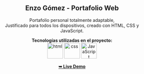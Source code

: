<div align="center">

  <h2 align="center"> Enzo Gómez - Portafolio Web </h2>

  Portafolio personal totalmente adaptable, <br /> Justificado para todos los dispositivos, creado con HTML, CSS y JavaScript.
  
**Tecnologías utilizadas en el proyecto:**  
<img src="https://img.icons8.com/color/344/html-5--v1.png" alt="html" width="50"/>
<img src="https://img.icons8.com/color/344/css3.png" alt="css" width="50"/>
<img src="https://img.icons8.com/color/344/javascript--v1.png" alt="JavaScript" width="50"/>

  <a href="https://enzomenchise2525.github.io/portafolio.cl/"><strong>➥ Live Demo</strong></a>

</div>

<br />
